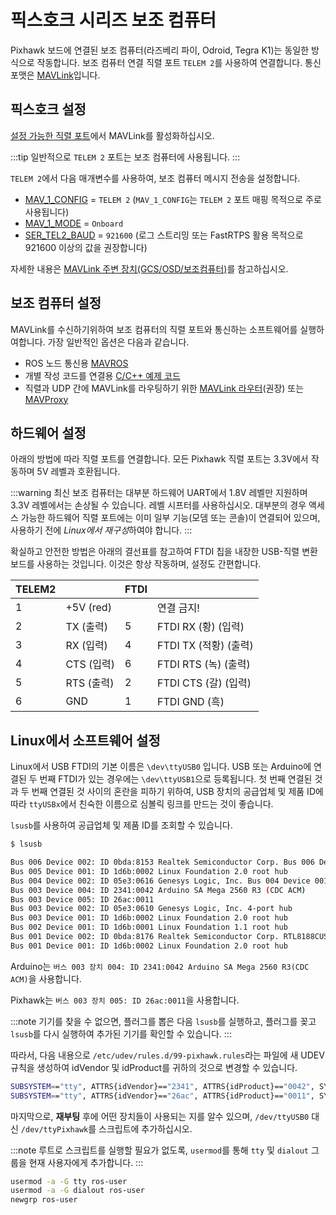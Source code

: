 # 픽스호크 시리즈 보조 컴퓨터

Pixhawk 보드에 연결된 보조 컴퓨터(라즈베리 파이, Odroid, Tegra K1)는  동일한 방식으로 작동합니다. 보조 컴퓨터 연결 직렬 포트 `TELEM 2`를 사용하여 연결합니다. 통신 포맷은 [MAVLink](https://mavlink.io/en/)입니다.

## 픽스호크 설정

[설정 가능한 직렬 포트](../peripherals/serial_configuration.md)에서 MAVLink를 활성화하십시오.

:::tip
일반적으로 `TELEM 2` 포트는 보조 컴퓨터에 사용됩니다.
:::

`TELEM 2`에서 다음 매개변수를 사용하여, 보조 컴퓨터 메시지 전송을 설정합니다.
* [MAV_1_CONFIG](../advanced_config/parameter_reference.md#MAV_1_CONFIG) = `TELEM 2` (`MAV_1_CONFIG`는 `TELEM 2` 포트 매핑 목적으로 주로 사용됩니다)
* [MAV_1_MODE](../advanced_config/parameter_reference.md#MAV_1_MODE) = `Onboard`
* [SER_TEL2_BAUD](../advanced_config/parameter_reference.md#SER_TEL2_BAUD) = `921600` (로그 스트리밍 또는 FastRTPS 활용 목적으로 921600 이상의 값을 권장합니다)

자세한 내용은 [MAVLink 주변 장치(GCS/OSD/보조컴퓨터)](../peripherals/mavlink_peripherals.md)를 참고하십시오.


## 보조 컴퓨터 설정

MAVLink를 수신하기위하여 보조 컴퓨터의 직렬 포트와 통신하는 소프트웨어를 실행하여합니다. 가장 일반적인 옵션은 다음과 같습니다.

  * ROS 노드 통신용 [MAVROS](../ros/mavros_installation.md)
  * 개별 작성 코드를 연결용 [C/C++ 예제 코드](https://github.com/mavlink/c_uart_interface_example)
  * 직렬과 UDP 간에 MAVLink를 라우팅하기 위한 [MAVLink 라우터](https://github.com/intel/mavlink-router)(권장) 또는 [MAVProxy](https://ardupilot.org/mavproxy/)

## 하드웨어 설정

아래의 방법에 따라 직렬 포트를 연결합니다. 모든 Pixhawk 직렬 포트는 3.3V에서 작동하며 5V 레벨과 호환됩니다.

:::warning
최신 보조 컴퓨터는 대부분 하드웨어 UART에서 1.8V 레벨만 지원하며 3.3V 레벨에서는  손상될 수 있습니다. 레벨 시프터를 사용하십시오. 대부분의 경우 액세스 가능한 하드웨어 직렬 포트에는 이미 일부 기능(모뎀 또는 콘솔)이 연결되어 있으며, 사용하기 전에 *Linux에서 재구성*하여야 합니다.
:::

확실하고 안전한 방법은 아래의 결선표를 참고하여 FTDI 칩을 내장한 USB-직렬 변환 보드를 사용하는 것입니다. 이것은 항상 작동하며, 설정도 간편합니다.

| TELEM2 |           | FTDI | &nbsp;            |
| ------ | --------- | ---- | ----------------- |
| 1      | +5V (red) |      | 연결 금지!            |
| 2      | TX  (출력)  | 5    | FTDI RX (황) (입력)  |
| 3      | RX  (입력)  | 4    | FTDI TX (적황) (출력) |
| 4      | CTS (입력)  | 6    | FTDI RTS (녹) (출력) |
| 5      | RTS (출력)  | 2    | FTDI CTS (갈) (입력) |
| 6      | GND       | 1    | FTDI GND (흑)      |

## Linux에서 소프트웨어 설정

Linux에서 USB FTDI의 기본 이름은 `\dev\ttyUSB0` 입니다. USB 또는 Arduino에 연결된 두 번째 FTDI가 있는 경우에는 `\dev\ttyUSB1`으로 등록됩니다. 첫 번째 연결된 것과 두 번째 연결된 것 사이의 혼란을 피하기 위하여, USB 장치의 공급업체 및 제품 ID에 따라 `ttyUSBx`에서 친숙한 이름으로 심볼릭 링크를 만드는 것이 좋습니다.

`lsusb`를 사용하여 공급업체 및 제품 ID를 조회할 수 있습니다.

```sh
$ lsusb

Bus 006 Device 002: ID 0bda:8153 Realtek Semiconductor Corp. Bus 006 Device 001: ID 1d6b:0003 Linux Foundation 3.0 root hub
Bus 005 Device 001: ID 1d6b:0002 Linux Foundation 2.0 root hub
Bus 004 Device 002: ID 05e3:0616 Genesys Logic, Inc. Bus 004 Device 001: ID 1d6b:0003 Linux Foundation 3.0 root hub
Bus 003 Device 004: ID 2341:0042 Arduino SA Mega 2560 R3 (CDC ACM)
Bus 003 Device 005: ID 26ac:0011
Bus 003 Device 002: ID 05e3:0610 Genesys Logic, Inc. 4-port hub
Bus 003 Device 001: ID 1d6b:0002 Linux Foundation 2.0 root hub
Bus 002 Device 001: ID 1d6b:0001 Linux Foundation 1.1 root hub
Bus 001 Device 002: ID 0bda:8176 Realtek Semiconductor Corp. RTL8188CUS 802.11n WLAN Adapter
Bus 001 Device 001: ID 1d6b:0002 Linux Foundation 2.0 root hub
```

Arduino는 `버스 003 장치 004: ID 2341:0042 Arduino SA Mega 2560 R3(CDC ACM)`을 사용합니다.

Pixhawk는 `버스 003 장치 005: ID 26ac:0011`을 사용합니다.

:::note
기기를 찾을 수 없으면, 플러그를 뽑은 다음 `lsusb`를 실행하고, 플러그를 꽂고 `lsusb`를 다시 실행하여 추가된 기기를 확인할 수 있습니다.
:::

따라서, 다음 내용으로 `/etc/udev/rules.d/99-pixhawk.rules`라는 파일에 새 UDEV 규칙을 생성하여 idVendor 및 idProduct를 귀하의 것으로 변경할 수 있습니다.

```sh
SUBSYSTEM=="tty", ATTRS{idVendor}=="2341", ATTRS{idProduct}=="0042", SYMLINK+="ttyArduino"
SUBSYSTEM=="tty", ATTRS{idVendor}=="26ac", ATTRS{idProduct}=="0011", SYMLINK+="ttyPixhawk"
```

마지막으로, **재부팅** 후에 어떤 장치들이 사용되는 지를 알수 있으며, `/dev/ttyUSB0` 대신 `/dev/ttyPixhawk`를 스크립트에 추가하십시오.

:::note
루트로 스크립트를 실행할 필요가 없도록, `usermod`를 통해 `tty` 및 `dialout` 그룹을 현재 사용자에게 추가합니다.
:::

```sh
usermod -a -G tty ros-user
usermod -a -G dialout ros-user
newgrp ros-user
```
